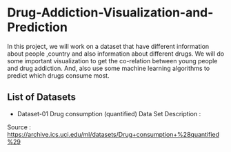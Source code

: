 # Drug-Addiction-Visualization-and-Prediction
In this project, we will work on a dataset that have different information about people ,country and also information about different drugs. We will do some important visualization to get the co-relation between young people and drug addiction. And, also use some machine learning algorithms to predict which drugs consume most.

## List of Datasets
- Dataset-01
Drug consumption (quantified) Data Set
Description :

Source : https://archive.ics.uci.edu/ml/datasets/Drug+consumption+%28quantified%29
